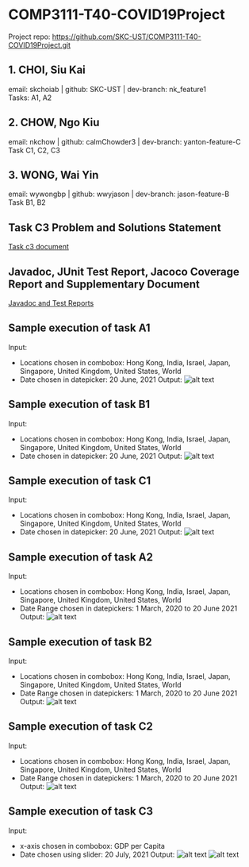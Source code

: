 # COMP3111-T40-COVID19Project

Project repo: https://github.com/SKC-UST/COMP3111-T40-COVID19Project.git

## 1. CHOI, Siu Kai
email: skchoiab | github: SKC-UST | dev-branch: nk_feature1 <br/>Tasks: A1, A2

## 2. CHOW, Ngo Kiu
email: nkchow | github: calmChowder3 | dev-branch: yanton-feature-C<br/>Task C1, C2, C3

## 3. WONG, Wai Yin
email: wywongbp | github: wwyjason | dev-branch: jason-feature-B<br/>Task B1, B2

## Task C3 Problem and Solutions Statement
[Task c3 document](./docs/task-C3-details.md)

## Javadoc, JUnit Test Report, Jacoco Coverage Report and Supplementary Document
[Javadoc and Test Reports](https://skc-ust.github.io/COMP3111-T40-COVID19Project/)

## Sample execution of task A1

Input: 
  - Locations chosen in combobox: Hong Kong, India, Israel, Japan, Singapore, United Kingdom, United States, World
  - Date chosen in datepicker: 20 June, 2021
Output:
![alt text](./images/tableA.png)

## Sample execution of task B1

Input: 
  - Locations chosen in combobox: Hong Kong, India, Israel, Japan, Singapore, United Kingdom, United States, World
  - Date chosen in datepicker: 20 June, 2021
Output:
![alt text](./images/tableB.png)

## Sample execution of task C1
Input: 
  - Locations chosen in combobox: Hong Kong, India, Israel, Japan, Singapore, United Kingdom, United States, World
  - Date chosen in datepicker: 20 June, 2021
Output:
![alt text](./images/tableC.png)

## Sample execution of task A2
Input: 
  - Locations chosen in combobox: Hong Kong, India, Israel, Japan, Singapore, United Kingdom, United States, World
  - Date Range chosen in datepickers: 1 March, 2020 to 20 June 2021
Output:
![alt text](./images/chartA.png)

## Sample execution of task B2
Input: 
  - Locations chosen in combobox: Hong Kong, India, Israel, Japan, Singapore, United Kingdom, United States, World
  - Date Range chosen in datepickers: 1 March, 2020 to 20 June 2021
Output:
![alt text](./images/chartB.png)

## Sample execution of task C2
Input: 
  - Locations chosen in combobox: Hong Kong, India, Israel, Japan, Singapore, United Kingdom, United States, World
  - Date Range chosen in datepickers: 1 March, 2020 to 20 June 2021
Output:
![alt text](./images/chartC.png)

## Sample execution of task C3
Input: 
  - x-axis chosen in combobox: GDP per Capita
  - Date chosen using slider: 20 July, 2021
Output:
![alt text](./images/reportCChart.png)
![alt text](./images/reportCSlider.png)
